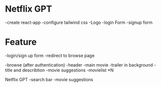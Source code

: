 # Netflix  GPT

-create react-app
-configure tailwind css
-Logo
-login Form
-signup form

# Feature

-login/sign up form
-redirect to browse page

-browse (after authentication)
  -header
  -main movie
    -trailer in background
    -title and describtion
    -movie suggestions
       -movielist *N

Netflix GPT
  -search bar
  -movie suggestions
  




